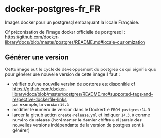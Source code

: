 # docker-postgres-fr_FR

Images docker pour un postgresql embarquant la locale Française.

Cf préconisation de l'image docker officielle de postgresql :  
https://github.com/docker-library/docs/blob/master/postgres/README.md#locale-customization

## Générer une version

Cette image suit le cycle de développement de postgres ce qui signifie que pour générer une nouvelle version de cette image il faut :
- vérifier qu'une nouvelle version de postgres est disponible cf https://github.com/docker-library/docs/blob/master/postgres/README.md#supported-tags-and-respective-dockerfile-links  
  par exemple, la version ``14.3``
- modifier le numéro de version dans le Dockerfile ``FROM postgres:14.3``
- lancer la github action ``create-release.yml`` et indiquer ``14.3.0`` comme numéro de release (incrémenter le dernier chiffre ``0`` si jamais des nouvelles versions indépendante de la version de postgres sont à générer)
